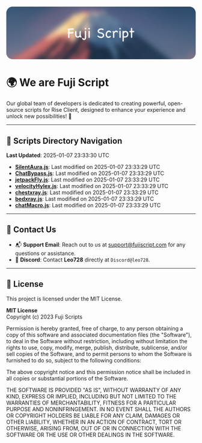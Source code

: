 ![Banner](.github/b.webp)

# 🌍 **We are Fuji Script**

Our global team of developers is dedicated to creating powerful, open-source scripts for Rise Client, designed to enhance your experience and unlock new possibilities! 🌟

---
<!-- SCRIPTS_NAVIGATION_START -->
## 📂 **Scripts Directory Navigation**

**Last Updated**: 2025-01-07 23:33:30 UTC

- **[SilentAura.js](scripts/SilentAura.js)**: Last modified on 2025-01-07 23:33:29 UTC
- **[ChatBypass.js](scripts/ChatBypass.js)**: Last modified on 2025-01-07 23:33:29 UTC
- **[jetpackFly.js](scripts/jetpackFly.js)**: Last modified on 2025-01-07 23:33:29 UTC
- **[velocityHylex.js](scripts/velocityHylex.js)**: Last modified on 2025-01-07 23:33:29 UTC
- **[chestxray.js](scripts/chestxray.js)**: Last modified on 2025-01-07 23:33:29 UTC
- **[bedxray.js](scripts/bedxray.js)**: Last modified on 2025-01-07 23:33:29 UTC
- **[chatMacro.js](scripts/chatMacro.js)**: Last modified on 2025-01-07 23:33:29 UTC

<!-- SCRIPTS_NAVIGATION_END -->

---

## 💬 **Contact Us**  
- 📬 **Support Email**: Reach out to us at [support@fujiscript.com](mailto:support@fujiscript.com) for any questions or assistance.  
- 💬 **Discord**: Contact **Leo728** directly at `Discord@leo728`.

---

## 📜 **License**

This project is licensed under the MIT License.  

**MIT License**  
Copyright (c) 2023 Fuji Scripts  

Permission is hereby granted, free of charge, to any person obtaining a copy of this software and associated documentation files (the "Software"), to deal in the Software without restriction, including without limitation the rights to use, copy, modify, merge, publish, distribute, sublicense, and/or sell copies of the Software, and to permit persons to whom the Software is furnished to do so, subject to the following conditions:  

The above copyright notice and this permission notice shall be included in all copies or substantial portions of the Software.  

THE SOFTWARE IS PROVIDED "AS IS", WITHOUT WARRANTY OF ANY KIND, EXPRESS OR IMPLIED, INCLUDING BUT NOT LIMITED TO THE WARRANTIES OF MERCHANTABILITY, FITNESS FOR A PARTICULAR PURPOSE AND NONINFRINGEMENT. IN NO EVENT SHALL THE AUTHORS OR COPYRIGHT HOLDERS BE LIABLE FOR ANY CLAIM, DAMAGES OR OTHER LIABILITY, WHETHER IN AN ACTION OF CONTRACT, TORT OR OTHERWISE, ARISING FROM, OUT OF OR IN CONNECTION WITH THE SOFTWARE OR THE USE OR OTHER DEALINGS IN THE SOFTWARE.  
